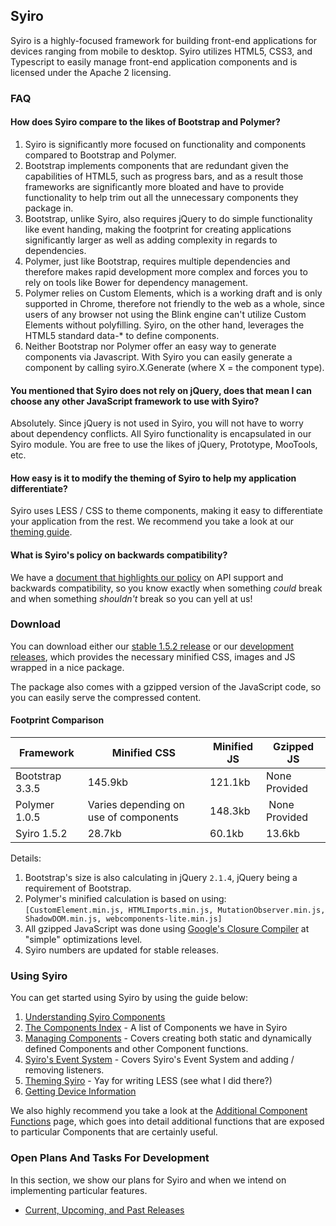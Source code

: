 ## Syiro ##

Syiro is a highly-focused framework for building front-end applications for devices ranging from mobile to desktop. Syiro utilizes HTML5, CSS3, and Typescript to easily manage front-end application components and is licensed under the Apache 2 licensing.

### FAQ ###

#### How does Syiro compare to the likes of Bootstrap and Polymer? ####

1. Syiro is significantly more focused on functionality and components compared to Bootstrap and Polymer.
2. Bootstrap implements components that are redundant given the capabilities of HTML5, such as progress bars, and as a result those frameworks are significantly more bloated and have to provide functionality to help trim out all the unnecessary components they package in.
3. Bootstrap, unlike Syiro, also requires jQuery to do simple functionality like event handing, making the footprint for creating applications significantly larger as well as adding complexity in regards to dependencies.
4. Polymer, just like Bootstrap, requires multiple dependencies and therefore makes rapid development more complex and forces you to rely on tools like Bower for dependency management.
5. Polymer relies on Custom Elements, which is a working draft and is only supported in Chrome, therefore not friendly to the web as a whole, since users of any browser not using the Blink engine can't utilize Custom Elements without polyfilling. Syiro, on the other hand, leverages the HTML5 standard data-* to define components.
6. Neither Bootstrap nor Polymer offer an easy way to generate components via Javascript. With Syiro you can easily generate a component by calling syiro.X.Generate (where X = the component type).

#### You mentioned that Syiro does not rely on jQuery, does that mean I can choose any other JavaScript framework to use with Syiro? ####

Absolutely. Since jQuery is not used in Syiro, you will not have to worry about dependency conflicts. All Syiro functionality is encapsulated in our Syiro module. You are free to use the likes of jQuery, Prototype, MooTools, etc.

#### How easy is it to modify the theming of Syiro to help my application differentiate? ####

Syiro uses LESS / CSS to theme components, making it easy to differentiate your application from the rest. We recommend you take a look at our [theming guide](https://github.com/StroblIndustries/Syiro/wiki/Theming).

#### What is Syiro's policy on backwards compatibility? ####

We have a [document that highlights our policy](https://github.com/StroblIndustries/Syiro/wiki/API-Support-Policy) on API support and backwards compatibility, so you know exactly when something *could* break and when something *shouldn't* break so you can yell at us!

### Download ###

You can download either our [stable 1.5.2 release](https://github.com/StroblIndustries/Syiro/releases/download/1.5.2/stable.tar.gz) or our [development releases](https://github.com/StroblIndustries/Syiro/blob/master/devel.tar.gz), which provides the necessary minified CSS, images and JS wrapped in a nice package.

The package also comes with a gzipped version of the JavaScript code, so you can easily serve the compressed content.

#### Footprint Comparison ####

Framework | Minified CSS | Minified JS | Gzipped JS
--------------- | ----------------- | --------------- | --------------
Bootstrap 3.3.5 | 145.9kb | 121.1kb | None Provided
Polymer 1.0.5 | Varies depending on use of components | 148.3kb | None Provided
Syiro 1.5.2 | 28.7kb | 60.1kb | 13.6kb

Details:

1. Bootstrap's size is also calculating in jQuery `2.1.4`, jQuery being a requirement of Bootstrap.
2. Polymer's minified calculation is based on using: `[CustomElement.min.js, HTMLImports.min.js, MutationObserver.min.js, ShadowDOM.min.js, webcomponents-lite.min.js]`
3. All gzipped  JavaScript was done using [Google's Closure Compiler](https://developers.google.com/closure/compiler/) at "simple" optimizations level.
4. Syiro numbers are updated for stable releases.

### Using Syiro ###

You can get started using Syiro by using the guide below:

1. [Understanding Syiro Components](https://github.com/StroblIndustries/Syiro/wiki/Understanding-Syiro-Components)
2. [The Components Index](https://github.com/StroblIndustries/Syiro/wiki/Component-Index) - A list of Components we have in Syiro
3. [Managing Components](https://github.com/StroblIndustries/Syiro/wiki/Managing-Components) - Covers creating both static and dynamically defined Components and other Component functions.
4. [Syiro's Event System](https://github.com/StroblIndustries/Syiro/wiki/Event-System) - Covers Syiro's Event System and adding / removing listeners.
5. [Theming Syiro](https://github.com/StroblIndustries/Syiro/wiki/Theming) - Yay for writing LESS (see what I did there?)
6. [Getting Device Information](https://github.com/StroblIndustries/Syiro/wiki/Getting-Device-Information)

We also highly recommend you take a look at the [Additional Component Functions](https://github.com/StroblIndustries/Syiro/wiki/Additional-Component-Functions) page, which goes into detail additional functions that are exposed to particular Components that are certainly useful.

### Open Plans And Tasks For Development ###

In this section, we show our plans for Syiro and when we intend on implementing particular features.

- [Current, Upcoming, and Past Releases](https://github.com/StroblIndustries/Syiro/wiki/Releases)
